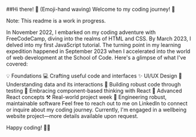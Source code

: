 ##Hi there! 👋 (Emoji-hand waving)
Welcome to my coding journey! 🚀

Note: This readme is a work in progress.

In November 2022, I embarked on my coding adventure with FreeCodeCamp, diving into the realms of HTML and CSS. By March 2023, I delved into my first JavaScript tutorial. The turning point in my learning expedition happened in September 2023 when I accelerated into the world of web development at the School of Code. Here's a glimpse of what I've covered:

💡 Foundations
💻 Crafting useful code and interfaces
✨ UI/UX Design
📑 Understanding data and its interactions
🧪 Building robust code through testing
🧩 Embracing component-based thinking with React
🧱 Advanced React concepts
⚒️ Real-world project week
💪 Engineering robust, maintainable software
Feel free to reach out to me on LinkedIn to connect or inquire about my coding journey. Currently, I'm engaged in a wellbeing website project—more details available upon request.

Happy coding! 🚀✨

<!--
**maramar0414/maramar0414** is a ✨ _special_ ✨ repository because its `README.md` (this file) appears on your GitHub profile.

Here are some ideas to get you started:

- 🔭 I’m currently working on ...
- 🌱 I’m currently learning ...
- 👯 I’m looking to collaborate on ...
- 🤔 I’m looking for help with ...
- 💬 Ask me about ...
- 📫 How to reach me: ...
- 😄 Pronouns: ...
- ⚡ Fun fact: ...
-->
